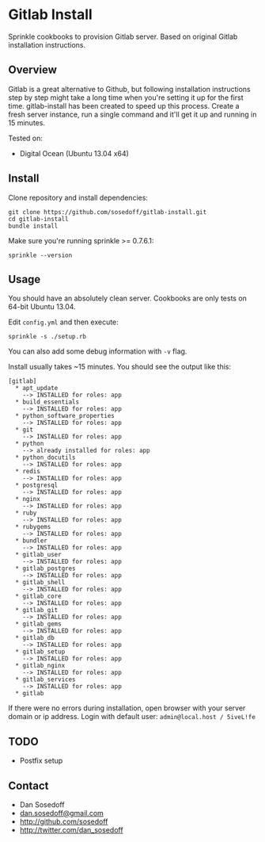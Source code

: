 # Gitlab Install

Sprinkle cookbooks to provision Gitlab server. Based on original Gitlab
installation instructions.

## Overview

Gitlab is a great alternative to Github, but following installation instructions
step by step might take a long time when you're setting it up for the first time. 
gitlab-install has been created to speed up this process. Create a fresh server 
instance, run a single command and it'll get it up and running in 15 minutes.

Tested on:

- Digital Ocean (Ubuntu 13.04 x64)

## Install

Clone repository and install dependencies:

```
git clone https://github.com/sosedoff/gitlab-install.git
cd gitlab-install
bundle install
```

Make sure you're running sprinkle >= 0.7.6.1:

```
sprinkle --version
```

## Usage

You should have an absolutely clean server. 
Cookbooks are only tests on 64-bit Ubuntu 13.04. 

Edit `config.yml` and then execute:

```
sprinkle -s ./setup.rb
```

You can also add some debug information with `-v` flag.

Install usually takes ~15 minutes. You should see the output like this:

```
[gitlab]
  * apt_update
    --> INSTALLED for roles: app
  * build_essentials
    --> INSTALLED for roles: app
  * python_software_properties
    --> INSTALLED for roles: app
  * git
    --> INSTALLED for roles: app
  * python
    --> already installed for roles: app
  * python_docutils
    --> INSTALLED for roles: app
  * redis
    --> INSTALLED for roles: app
  * postgresql
    --> INSTALLED for roles: app
  * nginx
    --> INSTALLED for roles: app
  * ruby
    --> INSTALLED for roles: app
  * rubygems
    --> INSTALLED for roles: app
  * bundler
    --> INSTALLED for roles: app
  * gitlab_user
    --> INSTALLED for roles: app
  * gitlab_postgres
    --> INSTALLED for roles: app
  * gitlab_shell
    --> INSTALLED for roles: app
  * gitlab_core
    --> INSTALLED for roles: app
  * gitlab_git
    --> INSTALLED for roles: app
  * gitlab_gems
    --> INSTALLED for roles: app
  * gitlab_db
    --> INSTALLED for roles: app
  * gitlab_setup
    --> INSTALLED for roles: app
  * gitlab_nginx
    --> INSTALLED for roles: app
  * gitlab_services
    --> INSTALLED for roles: app
  * gitlab
```

If there were no errors during installation, open browser with your server domain
or ip address. Login with default user: `admin@local.host / 5iveL!fe`

## TODO

- Postfix setup

## Contact

- Dan Sosedoff
- dan.sosedoff@gmail.com
- http://github.com/sosedoff
- http://twitter.com/dan_sosedoff